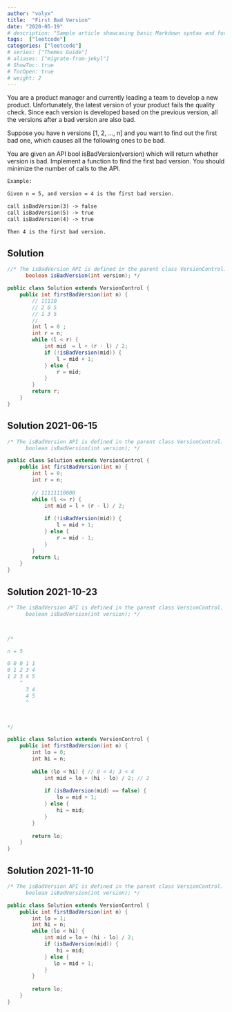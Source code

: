 ```yaml
---
author: "volyx"
title:  "First Bad Version"
date: "2020-05-19"
# description: "Sample article showcasing basic Markdown syntax and formatting for HTML elements."
tags:  ["leetcode"]
categories: ["leetcode"]
# series: ["Themes Guide"]
# aliases: ["migrate-from-jekyl"]
# ShowToc: true
# TocOpen: true
# weight: 2
---
```


You are a product manager and currently leading a team to develop a new product. Unfortunately, the latest version of your product fails the quality check. Since each version is developed based on the previous version, all the versions after a bad version are also bad.

Suppose you have n versions [1, 2, ..., n] and you want to find out the first bad one, which causes all the following ones to be bad.

You are given an API bool isBadVersion(version) which will return whether version is bad. Implement a function to find the first bad version. You should minimize the number of calls to the API.

```txt
Example:

Given n = 5, and version = 4 is the first bad version.

call isBadVersion(3) -> false
call isBadVersion(5) -> true
call isBadVersion(4) -> true

Then 4 is the first bad version. 
```

## Solution

```java
//* The isBadVersion API is defined in the parent class VersionControl.
      boolean isBadVersion(int version); */

public class Solution extends VersionControl {
    public int firstBadVersion(int n) {
        // 11110 
        // 2 0 5
        // 1 3 5 
        // 
        int l = 0 ;
        int r = n;
        while (l < r) {
            int mid  = l + (r - l) / 2;
            if (!isBadVersion(mid)) {
                l = mid + 1;
            } else {
                r = mid;
            }
        }
        return r;
    }
}
```

## Solution 2021-06-15

```java
/* The isBadVersion API is defined in the parent class VersionControl.
      boolean isBadVersion(int version); */

public class Solution extends VersionControl {
    public int firstBadVersion(int n) {
        int l = 0;
        int r = n;
        
        // 11111110000
        while (l <= r) {
            int mid = l + (r - l) / 2;
            
            if (!isBadVersion(mid)) {
                l = mid + 1;
            } else {
                r = mid - 1;
            }
        }
        return l;
    }
}
```

## Solution 2021-10-23

```java
/* The isBadVersion API is defined in the parent class VersionControl.
      boolean isBadVersion(int version); */



/*

n = 5

0 0 0 1 1
0 1 2 3 4 
1 2 3 4 5 
    ^
      3 4
      4 5
      ^



*/

public class Solution extends VersionControl {
    public int firstBadVersion(int n) {
        int lo = 0;
        int hi = n;
        
        while (lo < hi) { // 0 < 4; 3 < 4
            int mid = lo + (hi - lo) / 2; // 2
            
            if (isBadVersion(mid) == false) {
                lo = mid + 1;
            } else {
                hi = mid;
            }
        }
        
        return lo;
    }
}
```

## Solution 2021-11-10

```java
/* The isBadVersion API is defined in the parent class VersionControl.
      boolean isBadVersion(int version); */

public class Solution extends VersionControl {
    public int firstBadVersion(int n) {
        int lo = 1;
        int hi = n;
        while (lo < hi) {
            int mid = lo + (hi - lo) / 2;
            if (isBadVersion(mid)) { 
                hi = mid;
            } else {
               lo = mid + 1;
            }
        }
        
        return lo;
    }
}
```
